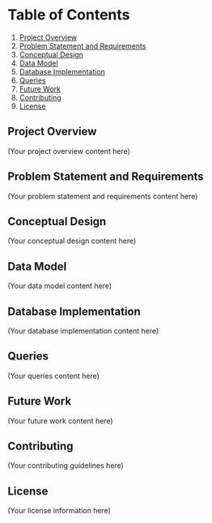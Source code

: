 # Table of Contents

1. [Project Overview](#project-overview)
2. [Problem Statement and Requirements](ProblemStatementAndRequirements.md)
3. [Conceptual Design](ConceptualDesign.md)
4. [Data Model](#data-model)
5. [Database Implementation](#database-implementation)
6. [Queries](#queries)
7. [Future Work](#future-work)
8. [Contributing](#contributing)
9. [License](#license)

## Project Overview

(Your project overview content here)

## Problem Statement and Requirements

(Your problem statement and requirements content here)

## Conceptual Design

(Your conceptual design content here)

## Data Model

(Your data model content here)

## Database Implementation

(Your database implementation content here)

## Queries

(Your queries content here)

## Future Work

(Your future work content here)

## Contributing

(Your contributing guidelines here)

## License

(Your license information here)
